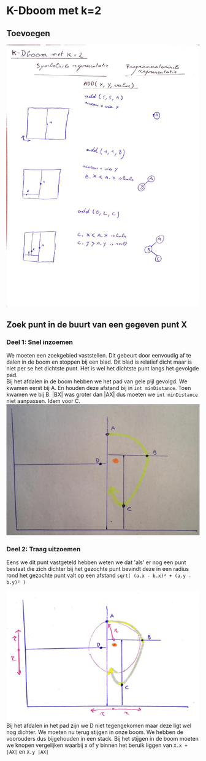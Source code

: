 # K-Dboom met k=2

## Toevoegen
![toevoegen](./img/toevoegen.jpg)
## Zoek punt in de buurt van een gegeven punt X
### Deel 1: Snel inzoemen
We moeten een zoekgebied vaststellen. Dit gebeurt door eenvoudig af te dalen in de boom en stoppen bij een blad. Dit blad is relatief dicht maar is niet per se het dichtste punt. Het is wel het dichtste punt langs het gevolgde pad.  
Bij het afdalen in de boom hebben we het pad van gele pijl gevolgd. We kwamen eerst bij A. En houden deze afstand bij in `int minDistance`. Toen kwamen we bij B. |BX| was groter dan |AX| dus moeten we `int minDistance` niet aanpassen. Idem voor C.
![zoek_inzoem](./img/zoek_inzoem.jpg)

### Deel 2: Traag uitzoemen
Eens we dit punt vastgeteld hebben weten we dat 'als' er nog een punt bestaat die zich dichter bij het gezochte punt bevindt deze in een radius rond
het gezochte punt valt op een afstand `sqrt( (a.x - b.x)² + (a.y - b.y)² )`

 
![zoek_uitzoem](./img/zoek_uitzoem.jpg)
Bij het afdalen in het pad zijn we D niet tegengekomen maar deze ligt wel nog dichter. We moeten nu terug stijgen in onze boom. We hebben de voorouders dus bijgehouden in een stack. Bij het stijgen in de boom moeten we knopen vergelijken waarbij x of y binnen het beruik liggen van `X.x + |AX|` en `X.y |AX|`
